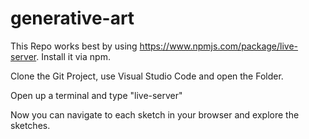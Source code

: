 # generative-art

This Repo works best by using https://www.npmjs.com/package/live-server. Install it via npm.

Clone the Git Project, use Visual Studio Code and open the Folder.

Open up a terminal and type "live-server"

Now you can navigate to each sketch in your browser and explore the sketches.